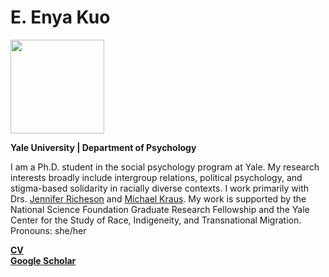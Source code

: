 <h1>E. Enya Kuo</h1>
<img src="https://scholar.googleusercontent.com/citations?view_op=medium_photo&user=whztlp8AAAAJ&citpid=2" width="150">

<p><b>Yale University | Department of Psychology</b></p>

<p>I am a Ph.D. student in the social psychology program at Yale. My research interests broadly include intergroup relations, political psychology, and stigma-based solidarity in racially diverse contexts. I work primarily with Drs. <a href="https://spcl.yale.edu/">Jennifer Richeson</a> and <a href="https://www.csinequality.com/">Michael Kraus</a>. My work is supported by the National Science Foundation Graduate Research Fellowship and the Yale Center for the Study of Race, Indigeneity, and Transnational Migration.<br>
Pronouns: she/her</p>
<b><a href="https://app.box.com/s/hhpgcxiuxolhjeoso5pp7jitq80bmk6f">CV</a></b>
<br>
<b><a href="https://scholar.google.com/citations?user=whztlp8AAAAJ&hl=en&oi=ao">Google Scholar</a></b>
